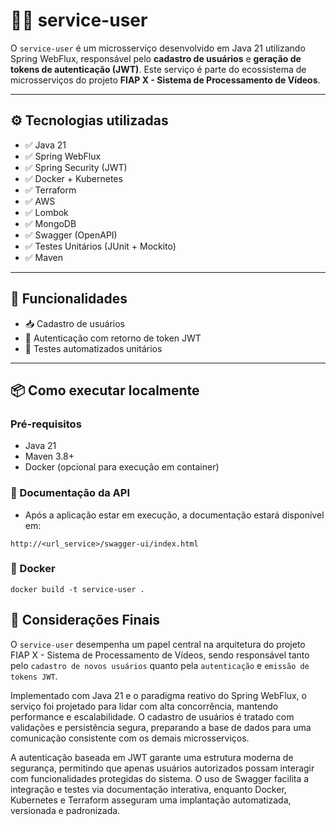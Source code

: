# 🧑‍💻 service-user

O `service-user` é um microsserviço desenvolvido em Java 21 utilizando Spring WebFlux, responsável pelo **cadastro de usuários** e **geração de tokens de autenticação (JWT)**. Este serviço é parte do ecossistema de microsserviços do projeto **FIAP X - Sistema de Processamento de Vídeos**.

---

## ⚙️ Tecnologias utilizadas

- ✅ Java 21
- ✅ Spring WebFlux
- ✅ Spring Security (JWT)
- ✅ Docker + Kubernetes
- ✅ Terraform
- ✅ AWS
- ✅ Lombok
- ✅ MongoDB
- ✅ Swagger (OpenAPI)
- ✅ Testes Unitários (JUnit + Mockito)
- ✅ Maven

---

## 🚀 Funcionalidades

- 📥 Cadastro de usuários
- 🔐 Autenticação com retorno de token JWT
- 🧪 Testes automatizados unitários

---

## 📦 Como executar localmente

### Pré-requisitos

- Java 21
- Maven 3.8+
- Docker (opcional para execução em container)

### 📁 Documentação da API

- Após a aplicação estar em execução, a documentação estará disponível em:

```
http://<url_service>/swagger-ui/index.html
```

### 🐳 Docker

```
docker build -t service-user .
```

## 📝 Considerações Finais

O ```service-user``` desempenha um papel central na arquitetura do projeto FIAP X - Sistema de Processamento de Vídeos, sendo responsável tanto pelo ```cadastro de novos usuários``` quanto pela ```autenticação``` e ```emissão de tokens JWT```.

Implementado com Java 21 e o paradigma reativo do Spring WebFlux, o serviço foi projetado para lidar com alta concorrência, mantendo performance e escalabilidade. O cadastro de usuários é tratado com validações e persistência segura, preparando a base de dados para uma comunicação consistente com os demais microsserviços.

A autenticação baseada em JWT garante uma estrutura moderna de segurança, permitindo que apenas usuários autorizados possam interagir com funcionalidades protegidas do sistema. O uso de Swagger facilita a integração e testes via documentação interativa, enquanto Docker, Kubernetes e Terraform asseguram uma implantação automatizada, versionada e padronizada.